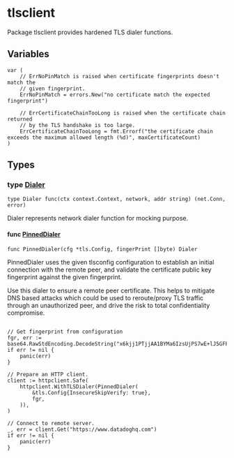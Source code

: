 # tlsclient

Package tlsclient provides hardened TLS dialer functions.

## Variables

```golang
var (
    // ErrNoPinMatch is raised when certificate fingerprints doesn't match the
    // given fingerprint.
    ErrNoPinMatch = errors.New("no certificate match the expected fingerprint")

    // ErrCertificateChainTooLong is raised when the certificate chain returned
    // by the TLS handshake is too large.
    ErrCertificateChainTooLong = fmt.Errorf("the certificate chain exceeds the maximum allowed length (%d)", maxCertificateCount)
)
```

## Types

### type [Dialer](secure_dialer.go#L31)

`type Dialer func(ctx context.Context, network, addr string) (net.Conn, error)`

Dialer represents network dialer function for mocking purpose.

#### func [PinnedDialer](secure_dialer.go#L40)

`func PinnedDialer(cfg *tls.Config, fingerPrint []byte) Dialer`

PinnedDialer uses the given tlsconfig configuration to establish an initial
connection with the remote peer, and validate the certificate public key
fingerprint against the given fingerprint.

Use this dialer to ensure a remote peer certificate. This helps to mitigate
DNS based attacks which could be used to reroute/proxy TLS traffic through
an unauthorized peer, and drive the risk to total confidentiality compromise.

```golang

// Get fingerprint from configuration
fgr, err := base64.RawStdEncoding.DecodeString("x6kjj1PTjjAA1BYMa6IzsUjPS7wE+lJ5GFPrfSFc7es")
if err != nil {
    panic(err)
}

// Prepare an HTTP client.
client := httpclient.Safe(
    httpclient.WithTLSDialer(PinnedDialer(
        &tls.Config{InsecureSkipVerify: true},
        fgr,
    )),
)

// Connect to remote server.
_, err = client.Get("https://www.datadoghq.com")
if err != nil {
    panic(err)
}

```

